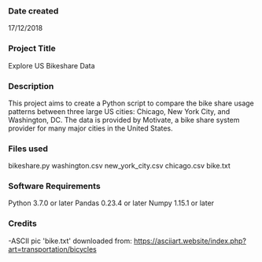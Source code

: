 ### Date created
17/12/2018

### Project Title
Explore US Bikeshare Data

### Description
This project aims to create a Python script to compare the bike share usage patterns between three large US cities: Chicago, New York City, and Washington, DC. The data is provided by Motivate, a bike share system provider for many major cities in the United States.

### Files used
bikeshare.py
washington.csv
new_york_city.csv
chicago.csv
bike.txt

### Software Requirements
Python 3.7.0 or later
Pandas 0.23.4 or later
Numpy 1.15.1 or later

### Credits
-ASCII pic 'bike.txt' downloaded from:
 https://asciiart.website/index.php?art=transportation/bicycles
